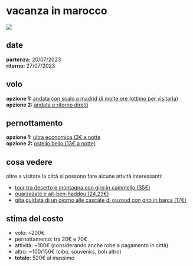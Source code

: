 # vacanza in marocco
![](https://www.siviaggia.it/wp-content/uploads/sites/2/2017/10/marocco-mare-costa-nord-melilla.jpg)

## date
**partenza:** 20/07/2023<br>
**ritorno:**  27/07/2023

## volo
**opzione 1:** [andata con scalo a madrid di molte ore (ottimo per visitarla)](https://www.skyscanner.it/trasporti/voli/mila/rak/230720/230727/config/14476-2307200610--31915-1-15753-2307201805|15753-2307270910--32356-0-14476-2307271325?adultsv2=1&cabinclass=economy&childrenv2=&inboundaltsenabled=false&is_banana_refferal=true&outboundaltsenabled=false&preferdirects=false&ref=home&rtn=1)<br>
**opzione 2:** [andata e ritorno diretti](https://www.skyscanner.it/trasporti/voli/mila/rak/230720/230727/config/14476-2307200600--32356-0-15753-2307200820|15753-2307270910--32356-0-14476-2307271325?adultsv2=1&cabinclass=economy&childrenv2=&inboundaltsenabled=false&is_banana_refferal=true&outboundaltsenabled=false&preferdirects=false&ref=home&rtn=1)

## pernottamento
**opzione 1:** [ultra economica (3€ a notte](https://www.italian.hostelworld.com/pwa/hosteldetails.php/Hostel-Dream-Belko/Marrakech/294157?from=2023-08-20&to=2023-08-27&guests=1)<br>
**opzione 2:** [ostello bello (13€ a notte)](https://www.italian.hostelworld.com/pwa/hosteldetails.php/The-Central-House-Marrakech-Medina/Marrakech/272422?from=2023-08-20&to=2023-08-27&guests=1)

## cosa vedere
oltre a visitare la città si possono fare alcune attvità interessanti:
  - [tour tra deserto e montagna con giro in cammello (35€)](https://www.getyourguide.it/marrakech-l208/marrakech-giornata-fra-deserto-e-montagna-giro-su-cammello-t238497/)<br>
  - [ouarzazate e ait-ben-haddou (24,23€)](https://www.getyourguide.it/marrakech-l208/gita-privata-di-un-giorno-a-ouarzazate-e-ait-ben-haddou-t59397/)<br>
  - [gita guidata di un giorno alle cascate di ouzoud con giro in barca (17€)](https://www.getyourguide.it/marrakech-l208/tour-di-1-giorno-alle-cascate-di-ouzoud-da-marrakech-t74708/)

## stima del costo
- volo: ~200€<br>
- pernottamento: tra 20€ e 70€<br>
- attività: ~100€ (considerando anche robe a pagamento in città)<br>
- altro: ~100/150€ (cibo, souvenirs, boh altro)<br>
- **totale:** 520€ al massimo
